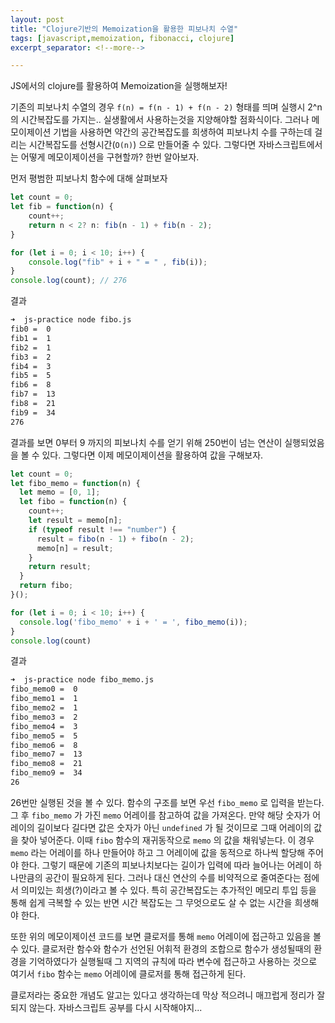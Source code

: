 ```yaml
---
layout: post
title: "Clojure기반의 Memoization을 활용한 피보나치 수열"
tags: [javascript,memoization, fibonacci, clojure]
excerpt_separator: <!--more-->

---
```


JS에서의 clojure를 활용하여 Memoization을 실행해보자!

<!--more-->

기존의 피보나치 수열의 경우 `f(n) = f(n - 1) + f(n - 2)` 형태를 띄며 실행시 2^n의 시간복잡도를 가지는.. 실생활에서 사용하는것을 지양해야할 점화식이다. 그러나 메모이제이션 기법을 사용하면 약간의 공간복잡도를 희생하여 피보나치 수를 구하는데 걸리는 시간복잡도를 선형시간(`O(n)`) 으로 만들어줄 수 있다. 그렇다면 자바스크립트에서는 어떻게 메모이제이션을 구현할까? 한번 알아보자.



먼저 평범한 피보나치 함수에 대해 살펴보자

```jsx
let count = 0;
let fib = function(n) {
	count++;
	return n < 2? n: fib(n - 1) + fib(n - 2);
}

for (let i = 0; i < 10; i++) {
	console.log("fib" + i + " = " , fib(i));
}
console.log(count); // 276
```

결과

```bash
➜  js-practice node fibo.js
fib0 =  0
fib1 =  1
fib2 =  1
fib3 =  2
fib4 =  3
fib5 =  5
fib6 =  8
fib7 =  13
fib8 =  21
fib9 =  34
276
```

결과를 보면 0부터 9 까지의 피보나치 수를 얻기 위해 250번이 넘는 연산이 실행되었음을 볼 수 있다. 그렇다면 이제 메모이제이션을 활용하여 값을 구해보자.

```jsx
let count = 0;
let fibo_memo = function(n) {
  let memo = [0, 1];
  let fibo = function(n) {
    count++;
    let result = memo[n];
    if (typeof result !== "number") {
      result = fibo(n - 1) + fibo(n - 2);
      memo[n] = result;
    }
    return result;
  }
  return fibo;
}();

for (let i = 0; i < 10; i++) {
  console.log('fibo_memo' + i + ' = ', fibo_memo(i));
}
console.log(count)
```

결과

```bash
➜  js-practice node fibo_memo.js
fibo_memo0 =  0
fibo_memo1 =  1
fibo_memo2 =  1
fibo_memo3 =  2
fibo_memo4 =  3
fibo_memo5 =  5
fibo_memo6 =  8
fibo_memo7 =  13
fibo_memo8 =  21
fibo_memo9 =  34
26
```

26번만 실행된 것을 볼 수 있다. 함수의 구조를 보면 우선 `fibo_memo` 로 입력을 받는다. 그 후 `fibo_memo` 가 가진 `memo` 어레이를 참고하여 값을 가져온다. 만약 해당 숫자가 어레이의 길이보다 길다면 값은 숫자가 아닌 `undefined` 가 될 것이므로 그때 어레이의 값을 찾아 넣어준다. 이때 `fibo` 함수의 재귀동작으로 `memo` 의 값을 채워넣는다.  이 경우 `memo`  라는 어레이를 하나 만들어야 하고 그 어레이에 값을 동적으로 하나씩 할당해 주어야 한다. 그렇기 때문에 기존의 피보나치보다는 길이가 입력에 따라 늘어나는 어레이 하나만큼의 공간이 필요하게 된다. 그러나 대신 연산의 수를 비약적으로 줄여준다는 점에서 의미있는 희생(?)이라고 볼 수 있다. 특히 공간복잡도는 추가적인 메모리 투입 등을 통해 쉽게 극복할 수 있는 반면 시간 복잡도는 그 무엇으로도 살 수 없는 시간을 희생해야 한다. 

또한 위의 메모이제이션 코드를 보면 클로저를 통해 `memo` 어레이에 접근하고 있음을 볼 수 있다. 클로저란 함수와 함수가 선언된 어휘적 환경의 조합으로 함수가 생성될때의 환경을 기억하였다가 실행될때 그 지역의 규칙에 따라 변수에 접근하고 사용하는 것으로 여기서 `fibo` 함수는 `memo` 어레이에 클로저를 통해 접근하게 된다.

클로저라는 중요한 개념도 알고는 있다고 생각하는데 막상 적으려니 매끄럽게 정리가 잘 되지 않는다. 자바스크립트 공부를 다시 시작해야지...